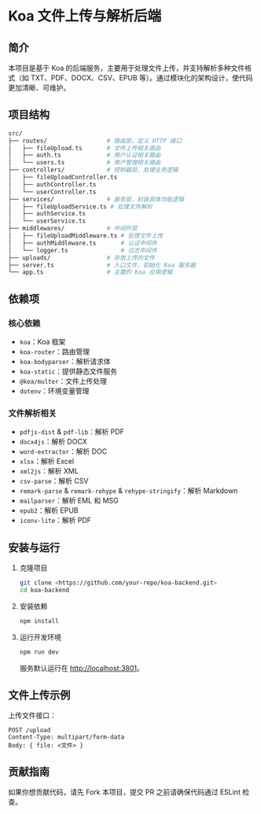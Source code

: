 # Koa 文件上传与解析后端

## 简介

本项目是基于 Koa 的后端服务，主要用于处理文件上传，并支持解析多种文件格式（如 TXT、PDF、DOCX、CSV、EPUB 等）。通过模块化的架构设计，使代码更加清晰、可维护。

## 项目结构

```bash
src/
├── routes/                 # 路由层，定义 HTTP 接口
│   ├── fileUpload.ts       # 文件上传相关路由
│   ├── auth.ts             # 用户认证相关路由
│   └── users.ts            # 用户管理相关路由
├── controllers/            # 控制器层，处理业务逻辑
│   ├── fileUploadController.ts
│   ├── authController.ts
│   └── userController.ts
├── services/               # 服务层，封装具体功能逻辑
│   ├── fileUploadService.ts # 处理文件解析
│   ├── authService.ts
│   └── userService.ts
├── middlewares/            # 中间件层
│   ├── fileUploadMiddleware.ts # 处理文件上传
│   ├── authMiddleware.ts       # 认证中间件
│   └── logger.ts               # 日志中间件
├── uploads/                # 存放上传的文件
├── server.ts               # 入口文件，初始化 Koa 服务器
└── app.ts                  # 主要的 Koa 应用逻辑
```

## 依赖项

### 核心依赖

- `koa`：Koa 框架
- `koa-router`：路由管理
- `koa-bodyparser`：解析请求体
- `koa-static`：提供静态文件服务
- `@koa/multer`：文件上传处理
- `dotenv`：环境变量管理

### 文件解析相关

- `pdfjs-dist` & `pdf-lib`：解析 PDF
- `docx4js`：解析 DOCX
- `word-extractor`：解析 DOC
- `xlsx`：解析 Excel
- `xml2js`：解析 XML
- `csv-parse`：解析 CSV
- `remark-parse` & `remark-rehype` & `rehype-stringify`：解析 Markdown
- `mailparser`：解析 EML 和 MSG
- `epub2`：解析 EPUB
- `iconv-lite`：解析 PDF

## 安装与运行

1. 克隆项目

    ```sh
    git clone <https://github.com/your-repo/koa-backend.git>
    cd koa-backend
    ```

2. 安装依赖

    ```sh
    npm install
    ```

3. 运行开发环境

    ```sh
    npm run dev
    ```

    服务默认运行在 <http://localhost:3801>。

## 文件上传示例

上传文件接口：

```http
POST /upload
Content-Type: multipart/form-data
Body: { file: <文件> }
```

## 贡献指南

如果你想贡献代码，请先 Fork 本项目，提交 PR 之前请确保代码通过 ESLint 检查。

